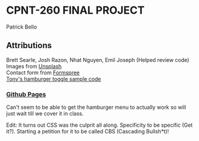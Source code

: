 # CPNT-260 FINAL PROJECT  
Patrick Bello  
## Attributions  
Brett Searle, Josh Razon, Nhat Nguyen, Emil Joseph (Helped review code)  
Images from [Unsplash](https://unsplash.com/)  
Contact form from [Formspree](https://formspree.io/)  
[Tony's hamburger toggle sample code](https://github.com/sait-wbdv/sample-code/tree/master/frontend/hamburger-toggle)   

### [Github Pages](https://mayorbcode.github.io/cpnt260-final/)  
  
Can't seem to be able to get the hamburger menu to actually work so will just wait till we cover it in class.  
  
Edit: It turns out CSS was the culprit all along. Specificity to be specific (Get it?). Starting a petition for it to be called CBS (Cascading Bullsh*t)!
